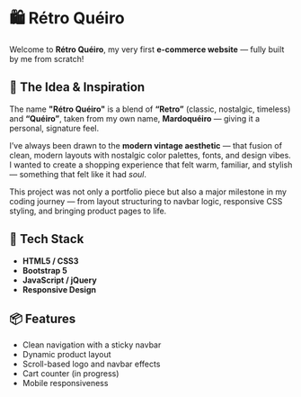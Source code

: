 # 🛍️ Rétro Quéiro

Welcome to **Rétro Quéiro**, my very first **e-commerce website** — fully built by me from scratch!

## 🧠 The Idea & Inspiration

The name **"Rétro Quéiro"** is a blend of **“Retro”** (classic, nostalgic, timeless) and **“Quéiro”**, taken from my own name, **Mardoquéiro** — giving it a personal, signature feel.

I’ve always been drawn to the **modern vintage aesthetic** — that fusion of clean, modern layouts with nostalgic color palettes, fonts, and design vibes. I wanted to create a shopping experience that felt warm, familiar, and stylish — something that felt like it had *soul*.

This project was not only a portfolio piece but also a major milestone in my coding journey — from layout structuring to navbar logic, responsive CSS styling, and bringing product pages to life.

## 🔧 Tech Stack

- **HTML5 / CSS3**
- **Bootstrap 5**
- **JavaScript / jQuery**
- **Responsive Design**

## 📦 Features

- Clean navigation with a sticky navbar
- Dynamic product layout
- Scroll-based logo and navbar effects
- Cart counter (in progress)
- Mobile responsiveness
